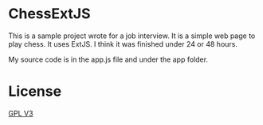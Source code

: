 ChessExtJS
==========

This is a sample project wrote for a job interview.  It is a simple web page to play chess.  It uses ExtJS.  I think it was finished under 24 or 48 hours.

My source code is in the app.js file and under the app folder.

License
=======

[GPL V3](http://www.gnu.org/copyleft/gpl.html)

